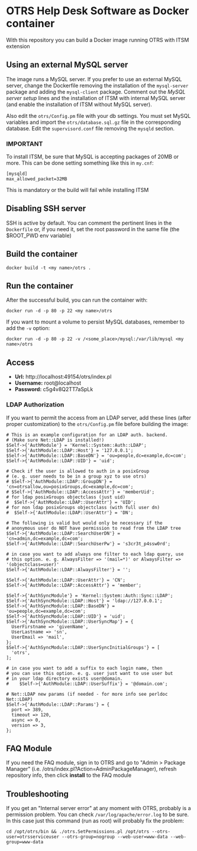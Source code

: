 # OTRS Help Desk Software as Docker container

With this repository you can build a Docker image running OTRS with ITSM extension

## Using an external MySQL server

The image runs a MySQL server. If you prefer to use an external MySQL server, change the Dockerfile removing the installation of the `mysql-server` package and adding the `mysql-client` package. Comment out the _MySQL server setup_ lines and the installation of ITSM with internal MySQL server (and enable the installation of ITSM without MySQL server).

Also edit the `otrs/Config.pm` file with your db settings. You must set MySQL variables and import the `otrs/database.sql.gz` file in the corresponding database.
Edit the `supervisord.conf` file removing the `mysqld` section.

### IMPORTANT

To install ITSM, be sure that MySQL is accepting packages of 20MB or more. This can be done setting something like this in `my.cnf`:

```
[mysqld]
max_allowed_packet=32MB
```

This is mandatory or the build will fail while installing ITSM

## Disabling SSH server

SSH is active by default. You can comment the pertinent lines in the `Dockerfile` or, if you need it, set the root password in the same file (the $ROOT_PWD env variable)

## Build the container

```
docker build -t <my name>/otrs .
```

## Run the container

After the successful build, you can run the container with:

```
docker run -d -p 80 -p 22 <my name>/otrs
```

If you want to mount a volume to persist MySQL databases, remember to add the `-v` option:

```
docker run -d -p 80 -p 22 -v /<some_place>/mysql:/var/lib/mysql <my name>/otrs
```

## Access

* **Url:** http://localhost:49154/otrs/index.pl
* **Username:** root@localhost
* **Password:** c5g4v8Q2TT7aSpLk

### LDAP Authorization

If you want to permit the access from an LDAP server, add these lines (after proper customization) to the `otrs/Config.pm` file before building the image:

```
# This is an example configuration for an LDAP auth. backend.
# (Make sure Net::LDAP is installed!)
$Self->{'AuthModule'} = 'Kernel::System::Auth::LDAP';
$Self->{'AuthModule::LDAP::Host'} = '127.0.0.1';
$Self->{'AuthModule::LDAP::BaseDN'} = 'ou=people,dc=example,dc=com';
$Self->{'AuthModule::LDAP::UID'} = 'uid';

# Check if the user is allowed to auth in a posixGroup
# (e. g. user needs to be in a group xyz to use otrs)
# $Self->{'AuthModule::LDAP::GroupDN'} = 'cn=otrsallow,ou=posixGroups,dc=example,dc=com';
# $Self->{'AuthModule::LDAP::AccessAttr'} = 'memberUid';
# for ldap posixGroups objectclass (just uid)
#  $Self->{'AuthModule::LDAP::UserAttr'} = 'UID';
# for non ldap posixGroups objectclass (with full user dn)
#  $Self->{'AuthModule::LDAP::UserAttr'} = 'DN';

# The following is valid but would only be necessary if the
# anonymous user do NOT have permission to read from the LDAP tree
$Self->{'AuthModule::LDAP::SearchUserDN'} = 'cn=admin,dc=example,dc=com';
$Self->{'AuthModule::LDAP::SearchUserPw'} = 's3cr3t_p4ssw0rd';

# in case you want to add always one filter to each ldap query, use
# this option. e. g. AlwaysFilter => '(mail=*)' or AlwaysFilter => '(objectclass=user)'
$Self->{'AuthModule::LDAP::AlwaysFilter'} = '';

$Self->{'AuthModule::LDAP::UserAttr'} = 'CN';
$Self->{'AuthModule::LDAP::AccessAttr'} = 'member';

$Self->{'AuthSyncModule'} = 'Kernel::System::Auth::Sync::LDAP';
$Self->{'AuthSyncModule::LDAP::Host'} = 'ldap://127.0.0.1';
$Self->{'AuthSyncModule::LDAP::BaseDN'} = 'ou=people,dc=example,dc=com';
$Self->{'AuthSyncModule::LDAP::UID'} = 'uid';
$Self->{'AuthSyncModule::LDAP::UserSyncMap'} = {
  UserFirstname => 'givenName',
  UserLastname => 'sn',
  UserEmail => 'mail',
};
$Self->{'AuthSyncModule::LDAP::UserSyncInitialGroups'} = [
  'otrs',
];

# in case you want to add a suffix to each login name, then
# you can use this option. e. g. user just want to use user but
# in your ldap directory exists user@domain.
#    $Self->{'AuthModule::LDAP::UserSuffix'} = '@domain.com';

# Net::LDAP new params (if needed - for more info see perldoc Net::LDAP)
$Self->{'AuthModule::LDAP::Params'} = {
  port => 389,
  timeout => 120,
  async => 0,
  version => 3,
};
```

## FAQ Module

If you need the FAQ module, sign in to OTRS and go to "Admin > Package Manager" (i.e. /otrs/index.pl?Action=AdminPackageManager), refresh repository info, then click **install** to the FAQ module

## Troubleshooting

If you get an "Internal server error" at any moment with OTRS, probably is a permission problem. You can check `/var/log/apache/error.log` to be sure.
In this case just this command (run as root) will probably fix the problem:

```
cd /opt/otrs/bin && ./otrs.SetPermissions.pl /opt/otrs --otrs-user=otrsserviceuser --otrs-group=nogroup --web-user=www-data --web-group=www-data
```
